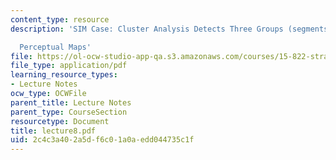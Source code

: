 ```yaml
---
content_type: resource
description: 'SIM Case: Cluster Analysis Detects Three Groups (segments) of Brands

  Perceptual Maps'
file: https://ol-ocw-studio-app-qa.s3.amazonaws.com/courses/15-822-strategic-marketing-measurement-fall-2002/2c4c3a402a5df6c01a0aedd044735c1f_lecture8.pdf
file_type: application/pdf
learning_resource_types:
- Lecture Notes
ocw_type: OCWFile
parent_title: Lecture Notes
parent_type: CourseSection
resourcetype: Document
title: lecture8.pdf
uid: 2c4c3a40-2a5d-f6c0-1a0a-edd044735c1f
---
```

